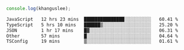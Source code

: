 ```js
console.log(khanguslee);
```

<!--START_SECTION:waka-->

```txt
JavaScript   12 hrs 23 mins  ███████████████░░░░░░░░░░   60.41 %
TypeScript   5 hrs 10 mins   ██████▒░░░░░░░░░░░░░░░░░░   25.20 %
JSON         1 hr 17 mins    █▓░░░░░░░░░░░░░░░░░░░░░░░   06.31 %
Other        57 mins         █░░░░░░░░░░░░░░░░░░░░░░░░   04.64 %
TSConfig     19 mins         ▒░░░░░░░░░░░░░░░░░░░░░░░░   01.61 %
```

<!--END_SECTION:waka-->

<!--
**khanguslee/khanguslee** is a ✨ _special_ ✨ repository because its `README.md` (this file) appears on your GitHub profile.

Here are some ideas to get you started:

- 🔭 I’m currently working on ...
- 🌱 I’m currently learning ...
- 👯 I’m looking to collaborate on ...
- 🤔 I’m looking for help with ...
- 💬 Ask me about ...
- 📫 How to reach me: ...
- 😄 Pronouns: ...
- ⚡ Fun fact: ...
-->
